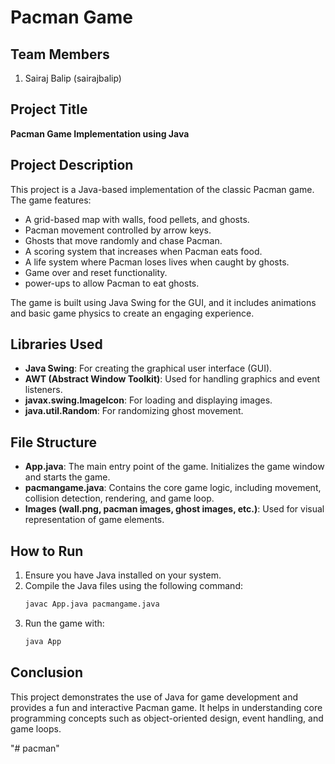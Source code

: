 # Pacman Game

## Team Members

1. Sairaj Balip (sairajbalip)

## Project Title

**Pacman Game Implementation using Java**

## Project Description

This project is a Java-based implementation of the classic Pacman game. The game features:

- A grid-based map with walls, food pellets, and ghosts.
- Pacman movement controlled by arrow keys.
- Ghosts that move randomly and chase Pacman.
- A scoring system that increases when Pacman eats food.
- A life system where Pacman loses lives when caught by ghosts.
- Game over and reset functionality.
- power-ups to allow Pacman to eat ghosts.

The game is built using Java Swing for the GUI, and it includes animations and basic game physics to create an engaging experience.

## Libraries Used

- **Java Swing**: For creating the graphical user interface (GUI).
- **AWT (Abstract Window Toolkit)**: Used for handling graphics and event listeners.
- **javax.swing.ImageIcon**: For loading and displaying images.
- **java.util.Random**: For randomizing ghost movement.

## File Structure

- **App.java**: The main entry point of the game. Initializes the game window and starts the game.
- **pacmangame.java**: Contains the core game logic, including movement, collision detection, rendering, and game loop.
- **Images (wall.png, pacman images, ghost images, etc.)**: Used for visual representation of game elements.

## How to Run

1. Ensure you have Java installed on your system.
2. Compile the Java files using the following command:
   ```sh
   javac App.java pacmangame.java
   ```
3. Run the game with:
   ```sh
   java App
   ```

## Conclusion

This project demonstrates the use of Java for game development and provides a fun and interactive Pacman game. It helps in understanding core programming concepts such as object-oriented design, event handling, and game loops.

"# pacman" 
